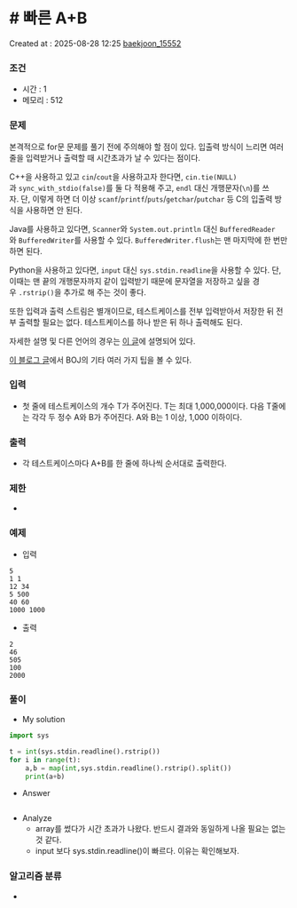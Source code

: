 # # 빠른 A+B
Created at : 2025-08-28 12:25
[baekjoon_15552](https://www.acmicpc.net/problem/15552)
### 조건
- 시간 : 1
- 메모리 : 512
### 문제
본격적으로 for문 문제를 풀기 전에 주의해야 할 점이 있다. 입출력 방식이 느리면 여러 줄을 입력받거나 출력할 때 시간초과가 날 수 있다는 점이다.

C++을 사용하고 있고 `cin`/`cout`을 사용하고자 한다면, `cin.tie(NULL)`과 `sync_with_stdio(false)`를 둘 다 적용해 주고, `endl` 대신 개행문자(`\n`)를 쓰자. 단, 이렇게 하면 더 이상 `scanf`/`printf`/`puts`/`getchar`/`putchar` 등 C의 입출력 방식을 사용하면 안 된다.

Java를 사용하고 있다면, `Scanner`와 `System.out.println` 대신 `BufferedReader`와 `BufferedWriter`를 사용할 수 있다. `BufferedWriter.flush`는 맨 마지막에 한 번만 하면 된다.

Python을 사용하고 있다면, `input` 대신 `sys.stdin.readline`을 사용할 수 있다. 단, 이때는 맨 끝의 개행문자까지 같이 입력받기 때문에 문자열을 저장하고 싶을 경우 `.rstrip()`을 추가로 해 주는 것이 좋다.

또한 입력과 출력 스트림은 별개이므로, 테스트케이스를 전부 입력받아서 저장한 뒤 전부 출력할 필요는 없다. 테스트케이스를 하나 받은 뒤 하나 출력해도 된다.

자세한 설명 및 다른 언어의 경우는 [이 글](http://www.acmicpc.net/board/view/22716)에 설명되어 있다.

[이 블로그 글](http://www.acmicpc.net/blog/view/55)에서 BOJ의 기타 여러 가지 팁을 볼 수 있다.
### 입력
- 첫 줄에 테스트케이스의 개수 T가 주어진다. T는 최대 1,000,000이다. 다음 T줄에는 각각 두 정수 A와 B가 주어진다. A와 B는 1 이상, 1,000 이하이다.
### 출력
- 각 테스트케이스마다 A+B를 한 줄에 하나씩 순서대로 출력한다.
### 제한
- 
### 예제
- 입력
```
5
1 1
12 34
5 500
40 60
1000 1000
```
- 출력
```
2
46
505
100
2000
``` 

### 풀이
- My solution
```python
import sys

t = int(sys.stdin.readline().rstrip())
for i in range(t):
    a,b = map(int,sys.stdin.readline().rstrip().split())
    print(a+b)
```

- Answer
```python

```

- Analyze
	- array를 썼다가 시간 초과가 나왔다. 반드시 결과와 동일하게 나올 필요는 없는 것 같다.
	- input 보다 sys.stdin.readline()이 빠르다. 이유는 확인해보자.
### 알고리즘 분류
- 